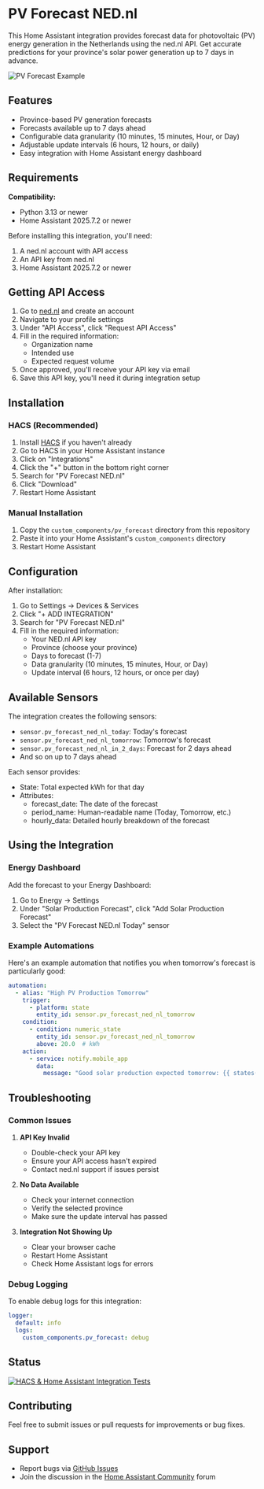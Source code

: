 # PV Forecast NED.nl

This Home Assistant integration provides forecast data for photovoltaic (PV) energy generation in the Netherlands using the ned.nl API. Get accurate predictions for your province's solar power generation up to 7 days in advance.

![PV Forecast Example](examples/dashboard.png)

## Features

- Province-based PV generation forecasts
- Forecasts available up to 7 days ahead
- Configurable data granularity (10 minutes, 15 minutes, Hour, or Day)
- Adjustable update intervals (6 hours, 12 hours, or daily)
- Easy integration with Home Assistant energy dashboard


## Requirements

**Compatibility:**
- Python 3.13 or newer
- Home Assistant 2025.7.2 or newer

Before installing this integration, you'll need:

1. A ned.nl account with API access
2. An API key from ned.nl
3. Home Assistant 2025.7.2 or newer

## Getting API Access

1. Go to [ned.nl](https://ned.nl) and create an account
2. Navigate to your profile settings
3. Under "API Access", click "Request API Access"
4. Fill in the required information:
   - Organization name
   - Intended use
   - Expected request volume
5. Once approved, you'll receive your API key via email
6. Save this API key, you'll need it during integration setup

## Installation

### HACS (Recommended)

1. Install [HACS](https://hacs.xyz/) if you haven't already
2. Go to HACS in your Home Assistant instance
3. Click on "Integrations"
4. Click the "+" button in the bottom right corner
5. Search for "PV Forecast NED.nl"
6. Click "Download"
7. Restart Home Assistant

### Manual Installation

1. Copy the `custom_components/pv_forecast` directory from this repository
2. Paste it into your Home Assistant's `custom_components` directory
3. Restart Home Assistant

## Configuration

After installation:

1. Go to Settings → Devices & Services
2. Click "+ ADD INTEGRATION"
3. Search for "PV Forecast NED.nl"
4. Fill in the required information:
   - Your NED.nl API key
   - Province (choose your province)
   - Days to forecast (1-7)
   - Data granularity (10 minutes, 15 minutes, Hour, or Day)
   - Update interval (6 hours, 12 hours, or once per day)

## Available Sensors

The integration creates the following sensors:

- `sensor.pv_forecast_ned_nl_today`: Today's forecast
- `sensor.pv_forecast_ned_nl_tomorrow`: Tomorrow's forecast
- `sensor.pv_forecast_ned_nl_in_2_days`: Forecast for 2 days ahead
- And so on up to 7 days ahead

Each sensor provides:

- State: Total expected kWh for that day
- Attributes:
  - forecast_date: The date of the forecast
  - period_name: Human-readable name (Today, Tomorrow, etc.)
  - hourly_data: Detailed hourly breakdown of the forecast

## Using the Integration

### Energy Dashboard

Add the forecast to your Energy Dashboard:

1. Go to Energy → Settings
2. Under "Solar Production Forecast", click "Add Solar Production Forecast"
3. Select the "PV Forecast NED.nl Today" sensor

### Example Automations

Here's an example automation that notifies you when tomorrow's forecast is particularly good:

```yaml
automation:
  - alias: "High PV Production Tomorrow"
    trigger:
      - platform: state
        entity_id: sensor.pv_forecast_ned_nl_tomorrow
    condition:
      - condition: numeric_state
        entity_id: sensor.pv_forecast_ned_nl_tomorrow
        above: 20.0  # kWh
    action:
      - service: notify.mobile_app
        data:
          message: "Good solar production expected tomorrow: {{ states('sensor.pv_forecast_ned_nl_tomorrow') }} kWh"
```

## Troubleshooting

### Common Issues

1. **API Key Invalid**
   - Double-check your API key
   - Ensure your API access hasn't expired
   - Contact ned.nl support if issues persist

2. **No Data Available**
   - Check your internet connection
   - Verify the selected province
   - Make sure the update interval has passed

3. **Integration Not Showing Up**
   - Clear your browser cache
   - Restart Home Assistant
   - Check Home Assistant logs for errors

### Debug Logging

To enable debug logs for this integration:

```yaml
logger:
  default: info
  logs:
    custom_components.pv_forecast: debug
```
## Status

[![HACS & Home Assistant Integration Tests](https://github.com/nielsvbrecht/ned-pv-forecast/actions/workflows/hacs_ha_test.yml/badge.svg)](https://github.com/nielsvbrecht/ned-pv-forecast/actions/workflows/hacs_ha_test.yml)

## Contributing

Feel free to submit issues or pull requests for improvements or bug fixes.

## Support

- Report bugs via [GitHub Issues](https://github.com/nielsvbrecht/ned-pv-forecast/issues)
- Join the discussion in the [Home Assistant Community](https://community.home-assistant.io/) forum
